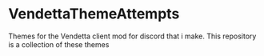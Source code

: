 # VendettaThemeAttempts
Themes for the Vendetta client mod for discord that i make. This repository is a collection of these themes
